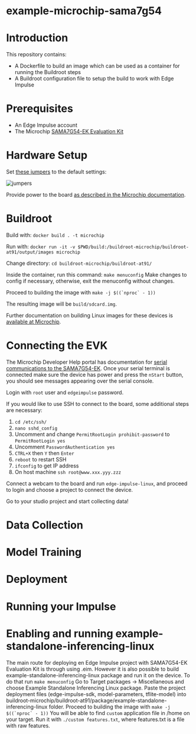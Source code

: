 # example-microchip-sama7g54
# Introduction

This repository contains:

- A Dockerfile to build an image which can be used as a container for running the Buildroot steps
- A Buildroot configuration file to setup the build to work with Edge Impulse

# Prerequisites

- An Edge Impulse account
- The Microchip [SAMA7G54-EK Evaluation Kit](https://www.microchip.com/en-us/development-tool/EV40E67A)

# Hardware Setup

Set [these jumpers](https://developerhelp.microchip.com/xwiki/bin/view/software-tools/32-bit-kits/sama7g54-ek/features/#jumpers) to the default settings:

![jumpers](https://developerhelp.microchip.com/xwiki/bin/download/software-tools/32-bit-kits/sama7g54-ek/features/WebHome/sama7g54-ek-jumpers.png?width=500&height=281&rev=1.1)

Provide power to the board [as described in the Microchip documentation](https://developerhelp.microchip.com/xwiki/bin/view/software-tools/32-bit-kits/sama7g54-ek/features/#power).

# Buildroot

Build with:
`docker build . -t microchip`

Run with:
`docker run -it -v $PWD/build:/buildroot-microchip/buildroot-at91/output/images microchip`

Change directory:
`cd buildroot-microchip/buildroot-at91/`

Inside the container, run this command:
`make menuconfig`
Make changes to config if necessary, otherwise, exit the menuconfig without changes.

Proceed to building the image with
```make -j $((`nproc` - 1))```

The resulting image will be `build/sdcard.img`.

Further documentation on building Linux images for these devices is [available at Microchip](https://developerhelp.microchip.com/xwiki/bin/view/software-tools/32-bit-kits/sama7g54-ek/booting-linux-image/).

# Connecting the EVK

The Microchip Developer Help portal has documentation for [serial communications to the SAMA7G54-EK](https://developerhelp.microchip.com/xwiki/bin/view/software-tools/32-bit-kits/sama7g54-ek/console_serial_communications/). Once your serial terminal is connected make sure the device has power and press the `nStart` button, you should see messages appearing over the serial console.

Login with `root` user and `edgeimpulse` password.

If you would like to use SSH to connect to the board, some additional steps are necessary:

1.  `cd /etc/ssh/`
2.  `nano sshd_config`
3.  Uncomment and change `PermitRootLogin prohibit-password` to `PermitRootLogin yes`
4.  Uncomment `PasswordAuthentication yes`
5.  `CTRL+X` then `Y` then `Enter`
5.  `reboot` to restart SSH
6.  `ifconfig` to get IP address
7.  On host machine `ssh root@www.xxx.yyy.zzz`

Connect a webcam to the board and run `edge-impulse-linux`, and proceed to login and choose a project to connect the device.

Go to your studio project and start collecting data!

# Data Collection

# Model Training

# Deployment

# Running your Impulse

# Enabling and running example-standalone-inferencing-linux
The main route for deploying en Edge Impulse project with SAMA7G54-EK Evaluation Kit is through using .eim. However it is also possible to build
example-standalone-inferencing-linux package and run it on the device.
To do that run
`make menuconfig`
Go to Target packages -> Miscellaneous and choose Example Standalone Inferencing Linux package. Paste the project deployment files (edge-impulse-sdk, model-parameters, tflite-model)
into buildroot-microchip/buildroot-at91/package/example-standalone-inferencing-linux folder.
Proceed to building the image with
```make -j $((`nproc` - 1))```
You will be able to find `custom` application file in /home on your target. Run it with
`./custom features.txt`,
where features.txt is a file with raw features.